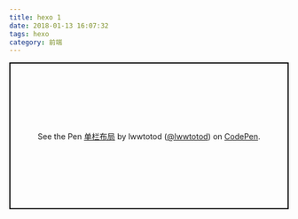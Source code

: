 ```yaml
---
title: hexo 1
date: 2018-01-13 16:07:32
tags: hexo
category: 前端
---
```


<p class="codepen" data-height="265" data-theme-id="light" data-default-tab="html,result" data-user="lwwtotod" data-slug-hash="vMWvEY" style="height: 265px; box-sizing: border-box; display: flex; align-items: center; justify-content: center; border: 2px solid black; margin: 1em 0; padding: 1em;" data-pen-title="单栏布局">
  <span>See the Pen <a href="https://codepen.io/lwwtotod/pen/vMWvEY/">
  单栏布局</a> by lwwtotod (<a href="https://codepen.io/lwwtotod">@lwwtotod</a>)
  on <a href="https://codepen.io">CodePen</a>.</span>
</p>
<script async src="https://static.codepen.io/assets/embed/ei.js"></script>
